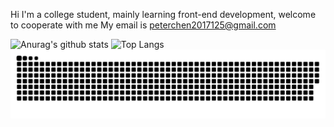Hi I'm a college student, mainly learning front-end development, welcome to cooperate with me My email is peterchen2017125@gmail.com



![Anurag's github stats](https://github-readme-stats.vercel.app/api?username=ShouShouRen&theme=cobalt)
![Top Langs](https://github-readme-stats.vercel.app/api/top-langs/?username=ShouShouRen&layout=compact)
![snake gif](https://github.com/ShouShouRen/ShouShouRen/blob/output/github-contribution-grid-snake-dark.svg)
